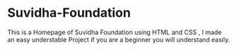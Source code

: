 # Suvidha-Foundation

This is a Homepage of Suvidha Foundation using HTML and CSS , I made an easy understable Project if you are a beginner you will understand easily.
